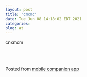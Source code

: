 ```yaml
---
layout: post
title: 'cmcmc'
date: Tue Jun 08 14:18:02 EDT 2021
categories: 
blog: at
---
```

cnxmcm<br><br><br><br><br><span class="text-sm">Posted from <a href="https://github.com/serviceberry3/ghub_pgs_blog_pusher" class="text-green-500">mobile companion app</a></span>